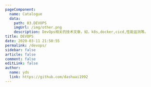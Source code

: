 ```yaml
---
pageComponent:
  name: Catalogue
  data:
    path: 03.DEVOPS
    imgUrl: /img/other.png
    description: DevOps相关的技术文章，如，k8s,docker,cicd,性能监测等。
title: DEVOPS
date: 2020-03-11 21:50:55
permalink: /devops/
sidebar: false
article: false
comment: false
editLink: false
author:
  name: yds
  link: https://github.com/dashuai1992
---
```

